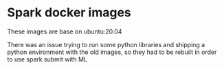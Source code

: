 # Spark docker images

These images are base on ubuntu:20.04

There was an issue trying to run some python libraries and shipping a python environment with the old images, so they had to be rebuilt in order to use spark submit with ML 